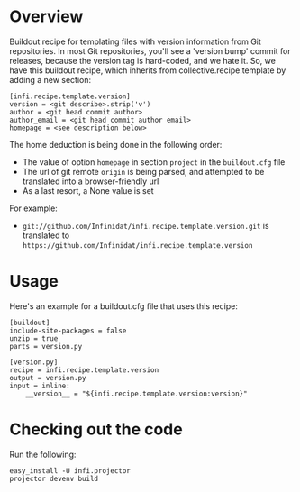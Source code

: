 Overview
========
Buildout recipe for templating files with version information from Git repositories.
In most Git repositories, you'll see a 'version bump' commit for releases, because the version tag is hard-coded, and we hate it.
So, we have this buildout recipe, which inherits from collective.recipe.template by adding a new section:

    [infi.recipe.template.version]
    version = <git describe>.strip('v')
    author = <git head commit author>
    author_email = <git head commit author email>
    homepage = <see description below>

The home deduction is being done in the following order:

* The value of option `homepage` in section `project` in the `buildout.cfg` file
* The url of git remote `origin` is being parsed, and attempted to be translated into a browser-friendly url
* As a last resort, a None value is set

For example:

* `git://github.com/Infinidat/infi.recipe.template.version.git` is translated to `https://github.com/Infinidat/infi.recipe.template.version`

Usage
=====

Here's an example for a buildout.cfg file that uses this recipe:

    [buildout]
    include-site-packages = false
    unzip = true
    parts = version.py

    [version.py]
    recipe = infi.recipe.template.version
    output = version.py
    input = inline:
        __version__ = "${infi.recipe.template.version:version}"

Checking out the code
=====================

Run the following:

    easy_install -U infi.projector
    projector devenv build
